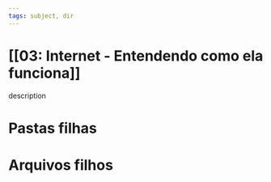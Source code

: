 ```yaml
---
tags: subject, dir
---
```


# [[03: Internet - Entendendo como ela funciona]]

description

# Pastas filhas



# Arquivos filhos


